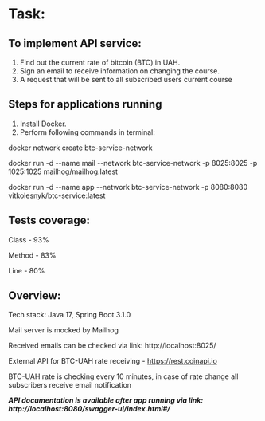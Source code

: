 # Task:

## To implement API service:
1. Find out the current rate of bitcoin (BTC) in UAH.
2. Sign an email to receive information on changing the course.
3. A request that will be sent to all subscribed users current course


## Steps for applications running
1. Install Docker.
2. Perform following commands in terminal:

docker network create btc-service-network

docker run -d --name mail --network btc-service-network -p 8025:8025 -p 1025:1025 mailhog/mailhog:latest

docker run -d --name app --network btc-service-network -p 8080:8080 vitkolesnyk/btc-service:latest


## Tests coverage:
Class - 93%

Method - 83%

Line - 80%

## Overview:
Tech stack: Java 17, Spring Boot 3.1.0

Mail server is mocked by Mailhog

Received emails can be checked via link: http://localhost:8025/

External API for BTC-UAH rate receiving - https://rest.coinapi.io

BTC-UAH rate is checking every 10 minutes, in case of rate change all subscribers receive email notification

***API documentation is available after app running via link:
http://localhost:8080/swagger-ui/index.html#/***


